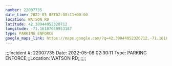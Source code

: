 ```yaml
---
number: 22007735
date_time: 2022-05-08T02:30:11+00:00
location: WATSON RD
latitude: 42.38944052320712
longitude: -71.16187050953187
type: PARKING ENFORCE
google_maps_link: https://maps.google.com/?q=42.38944052320712,-71.16187050953187
---
```


;;;Incident #: 22007735   Date: 2022-05-08 02:30:11   Type: PARKING ENFORCE;;;Location: WATSON RD;;;;;;
